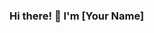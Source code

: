 ### Hi there! 👋 I'm [Your Name]

<!--
**sumtzehern/sumtzehern** is a ✨ _special_ ✨ repository because its `README.md` (this file) appears on your GitHub profile.

👋 Hey there! I'm [Your Name]

🔭 I’m currently working on my first project, fueled by curiosity and passion for coding!
🌱 I’m currently diving deep into the realms of Python, HTML, CSS, and JavaScript, while also exploring the enchanting world of backend technologies.
👨‍🎓 Studying Computer Science at Virginia Tech, set to graduate in Spring 2025.
💡 Pronouns: He/Him
🏊‍♂️ Former competitive swimmer turned coding enthusiast, always up for a challenge, both in the pool and in the code editor.
💻 Proficient in Python, Java, C++, HTML, CSS, JavaScript, and Jupyter. Familiar with IDEs like Eclipse and VS Code.
🚀 Currently fascinated by TypeScript, MongoDB, and Node.js, eager to explore the vast possibilities they offer.
